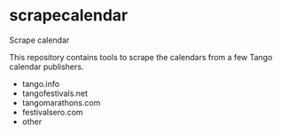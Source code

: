 # scrapecalendar
Scrape calendar 

This repository contains tools to
scrape the calendars from a few Tango calendar publishers.

* tango.info
* tangofestivals.net
* tangomarathons.com
* festivalsero.com
* other

